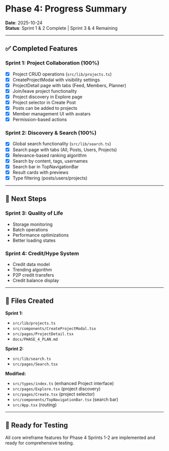 # Phase 4: Progress Summary

**Date**: 2025-10-24  
**Status**: Sprint 1 & 2 Complete | Sprint 3 & 4 Remaining

---

## ✅ Completed Features

### Sprint 1: Project Collaboration (100%)
- [x] Project CRUD operations (`src/lib/projects.ts`)
- [x] CreateProjectModal with visibility settings
- [x] ProjectDetail page with tabs (Feed, Members, Planner)
- [x] Join/leave project functionality
- [x] Project discovery in Explore page
- [x] Project selector in Create Post
- [x] Posts can be added to projects
- [x] Member management UI with avatars
- [x] Permission-based actions

### Sprint 2: Discovery & Search (100%)
- [x] Global search functionality (`src/lib/search.ts`)
- [x] Search page with tabs (All, Posts, Users, Projects)
- [x] Relevance-based ranking algorithm
- [x] Search by content, tags, usernames
- [x] Search bar in TopNavigationBar
- [x] Result cards with previews
- [x] Type filtering (posts/users/projects)

---

## 🎯 Next Steps

### Sprint 3: Quality of Life
- Storage monitoring
- Batch operations
- Performance optimizations
- Better loading states

### Sprint 4: Credit/Hype System
- Credit data model
- Trending algorithm
- P2P credit transfers
- Credit balance display

---

## 📁 Files Created

**Sprint 1:**
- `src/lib/projects.ts`
- `src/components/CreateProjectModal.tsx`
- `src/pages/ProjectDetail.tsx`
- `docs/PHASE_4_PLAN.md`

**Sprint 2:**
- `src/lib/search.ts`
- `src/pages/Search.tsx`

**Modified:**
- `src/types/index.ts` (enhanced Project interface)
- `src/pages/Explore.tsx` (project discovery)
- `src/pages/Create.tsx` (project selector)
- `src/components/TopNavigationBar.tsx` (search bar)
- `src/App.tsx` (routing)

---

## 🧪 Ready for Testing

All core wireframe features for Phase 4 Sprints 1-2 are implemented and ready for comprehensive testing.
